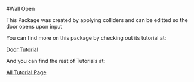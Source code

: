 #Wall Open

This Package was created by applying colliders and can be editted so the door opens upon input

You can find more on this package by checking out its tutorial at:

[Door Tutorial](https://github.com/KuraiSensei/Tutorials/blob/master/Unity%20Tutorial%20-%20How%20to%20make%20a%20Wall%20go%20Up%20with%20a%20Trigger.pdf)

And you can find the rest of Tutorials at:

[All Tutorial Page](https://github.com/KuraiSensei/Tutorials)